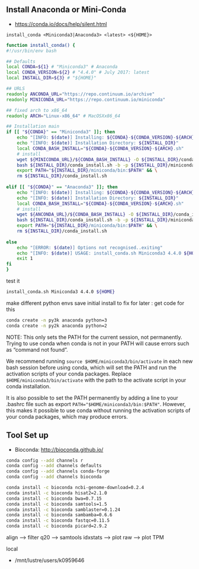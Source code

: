 
## Install Anaconda or Mini-Conda

- https://conda.io/docs/help/silent.html  

`install_conda <Miniconda3|Anaconda3> <latest> <${HOME}>`

```bash
function install_conda() {
#!/usr/bin/env bash

## Defaults
local CONDA=${1} # "Miniconda3" # Anaconda
local CONDA_VERSION=${2} # "4.4.0" # July 2017: latest
local INSTALL_DIR=${3} # "${HOME}"

## URLS
readonly ANCONDA_URL="https://repo.continuum.io/archive"
readonly MINICONDA_URL="https://repo.continuum.io/miniconda"

## fixed arch to x86_64 
readonly ARCH="Linux-x86_64" # MacOSXx86_64

## Installation main
if [[ "${CONDA}" == "Miniconda3" ]]; then
    echo "[INFO: $(date)] Installing: ${CONDA}-${CONDA_VERSION}-${ARCH}"
    echo "[INFO: $(date)] Installation Directory: ${INSTALL_DIR}"
    local CONDA_BASH_INSTALL="${CONDA}-${CONDA_VERSION}-${ARCH}.sh"
    # install
    wget ${MINICONDA_URL}/${CONDA_BASH_INSTALL} -O ${INSTALL_DIR}/conda_install.sh && \
    bash ${INSTALL_DIR}/conda_install.sh -b -p ${INSTALL_DIR}/miniconda && \
    export PATH="${INSTALL_DIR}/miniconda/bin:$PATH" && \
    rm ${INSTALL_DIR}/conda_install.sh
    
elif [[ "${CONDA}" == "Anaconda3" ]]; then
    echo "[INFO: $(date)] Installing: ${CONDA}-${CONDA_VERSION}-${ARCH}"
    echo "[INFO: $(date)] Installation Directory: ${INSTALL_DIR}"
    local CONDA_BASH_INSTALL="${CONDA}-${CONDA_VERSION}-${ARCH}.sh"
    # install
    wget ${ANCONDA_URL}/${CONDA_BASH_INSTALL} -O ${INSTALL_DIR}/conda_install.sh && \
    bash ${INSTALL_DIR}/conda_install.sh -b -p ${INSTALL_DIR}/miniconda && \
    export PATH="${INSTALL_DIR}/miniconda/bin:$PATH" && \
    rm ${INSTALL_DIR}/conda_install.sh
    
else
    echo "[ERROR: $(date)] Options not recognised..exiting"
    echo "[INFO: $(date)] USAGE: install_conda.sh Miniconda3 4.4.0 ${HOME}"
    exit 1
fi
}

```

test it

```bash
install_conda.sh Miniconda3 4.4.0 ${HOME}
```


make different python envs save initial install to fix for later : get code for this

```bash
conda create -n py3k anaconda python=3
conda create -n py2k anaconda python=2
```


NOTE: This only sets the PATH for the current session, not permanently. Trying to use conda when conda is not in your PATH will cause errors such as “command not found”.

We recommend running `source $HOME/miniconda3/bin/activate` in each new bash session before using conda, which will set the PATH and run the activation scripts of your conda packages. Replace `$HOME/miniconda3/bin/activate` with the path to the activate script in your conda installation.

It is also possible to set the PATH permanently by adding a line to your .bashrc file such as export `PATH="$HOME/miniconda3/bin:$PATH"`. However, this makes it possible to use conda without running the activation scripts of your conda packages, which may produce errors.


## Tool Set up
 - Bioconda: http://bioconda.github.io/  

```bash
conda config --add channels r
conda config --add channels defaults
conda config --add channels conda-forge
conda config --add channels bioconda
```

```bash
conda install -c bioconda ncbi-genome-download=0.2.4
conda install -c bioconda hisat2=2.1.0
conda install -c bioconda bwa=0.7.15
conda install -c bioconda samtools=1.5
conda install -c bioconda samblaster=0.1.24
conda install -c bioconda sambamba=0.6.6
conda install -c bioconda fastqc=0.11.5
conda install -c bioconda picard=2.9.2
```


align --> filter q20 --> samtools idxstats --> plot raw --> plot TPM  

local

- /mnt/lustre/users/k0959646